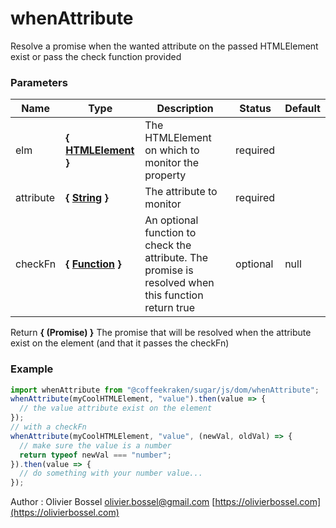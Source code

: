 # whenAttribute

Resolve a promise when the wanted attribute on the passed HTMLElement exist or pass the check function provided

### Parameters

| Name      | Type                                                                                                       | Description                                                                                         | Status   | Default |
| --------- | ---------------------------------------------------------------------------------------------------------- | --------------------------------------------------------------------------------------------------- | -------- | ------- |
| elm       | **{ [HTMLElement](https://developer.mozilla.org/fr/docs/Web/API/HTMLElement) }**                           | The HTMLElement on which to monitor the property                                                    | required |
| attribute | **{ [String](https://developer.mozilla.org/fr/docs/Web/JavaScript/Reference/Objets_globaux/String) }**     | The attribute to monitor                                                                            | required |
| checkFn   | **{ [Function](https://developer.mozilla.org/fr/docs/Web/JavaScript/Reference/Objets_globaux/Function) }** | An optional function to check the attribute. The promise is resolved when this function return true | optional | null    |

Return **{ (Promise) }** The promise that will be resolved when the attribute exist on the element (and that it passes the checkFn)

### Example

```js
import whenAttribute from "@coffeekraken/sugar/js/dom/whenAttribute";
whenAttribute(myCoolHTMLElement, "value").then(value => {
  // the value attribute exist on the element
});
// with a checkFn
whenAttribute(myCoolHTMLElement, "value", (newVal, oldVal) => {
  // make sure the value is a number
  return typeof newVal === "number";
}).then(value => {
  // do something with your number value...
});
```

Author : Olivier Bossel [olivier.bossel@gmail.com](mailto:olivier.bossel@gmail.com) [https://olivierbossel.com](https://olivierbossel.com)

